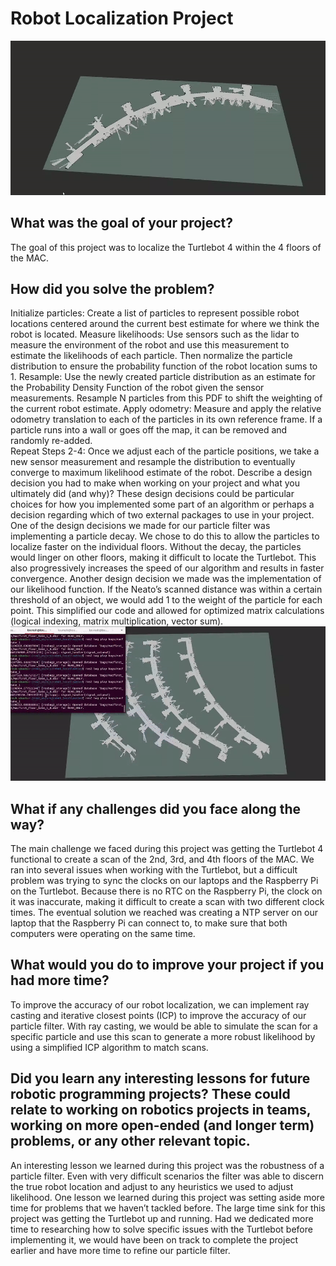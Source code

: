 # Robot Localization Project
![](videos/floor.gif)
## What was the goal of your project?
The goal of this project was to localize the Turtlebot 4 within the 4 floors of the MAC. 
## How did you solve the problem? 
Initialize particles: Create a list of particles to represent possible robot locations centered around the current best estimate for where we think the robot is located.
Measure likelihoods: Use sensors such as the lidar to measure the environment of the robot and use this measurement to estimate the likelihoods of each particle. Then normalize the particle distribution to ensure the probability function of the robot location sums to 1.
Resample: Use the newly created particle distribution as an estimate for the Probability Density Function of the robot given the sensor measurements. Resample N particles from this PDF to shift the weighting of the current robot estimate. 
Apply odometry: Measure and apply the relative odometry translation to each of the particles in its own reference frame. If a particle runs into a wall or goes off the map, it can be removed and randomly re-added.  
Repeat Steps 2-4: Once we adjust each of the particle positions, we take a new sensor measurement and resample the distribution to eventually converge to maximum likelihood estimate of the robot.
Describe a design decision you had to make when working on your project and what you ultimately did (and why)? These design decisions could be particular choices for how you implemented some part of an algorithm or perhaps a decision regarding which of two external packages to use in your project.
One of the design decisions we made for our particle filter was implementing a particle decay. We chose to do this to allow the particles to localize faster on the individual floors. Without the decay, the particles would linger on other floors, making it difficult to locate the Turtlebot. This also progressively increases the speed of our algorithm and results in faster convergence. 
Another design decision we made was the implementation of our likelihood function. If the Neato’s scanned distance was within a certain threshold of an object, we would add 1 to the weight of the particle for each point. This simplified our code and allowed for optimized matrix calculations (logical indexing, matrix multiplication, vector sum).
![](videos/wholemac.gif)
## What if any challenges did you face along the way?
The main challenge we faced during this project was getting the Turtlebot 4 functional to create a scan of the 2nd, 3rd, and 4th floors of the MAC. We ran into several issues when working with the Turtlebot, but a difficult problem was trying to sync the clocks on our laptops and the Raspberry Pi on the Turtlebot. Because there is no RTC on the Raspberry Pi, the clock on it was inaccurate, making it difficult to create a scan with two different clock times. The eventual solution we reached was creating a NTP server on our laptop that the Raspberry Pi can connect to, to make sure that both computers were operating on the same time. 
## What would you do to improve your project if you had more time?
To improve the accuracy of our robot localization, we can implement ray casting and iterative closest points (ICP) to improve the accuracy of our particle filter. With ray casting, we would be able to simulate the scan for a specific particle and use this scan to generate a more robust likelihood by using a simplified ICP algorithm to match scans.
## Did you learn any interesting lessons for future robotic programming projects? These could relate to working on robotics projects in teams, working on more open-ended (and longer term) problems, or any other relevant topic.
An interesting lesson we learned during this project was the robustness of a particle filter. Even with very difficult scenarios the filter was able to discern the true robot location and adjust to any heuristics we used to adjust likelihood.
One lesson we learned during this project was setting aside more time for problems that we haven’t tackled before. The large time sink for this project was getting the Turtlebot up and running. Had we dedicated more time to researching how to solve specific issues with the Turtlebot before implementing it, we would have been on track to complete the project earlier and have more time to refine our particle filter.
